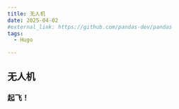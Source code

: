 ```yaml
---
title: 无人机
date: 2025-04-02
#external_link: https://github.com/pandas-dev/pandas
tags:
  - Hugo

---
```


## 无人机
### 起飞！